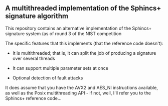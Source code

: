 ## A multithreaded implementation of the Sphincs+ signature algorithm

This repository contains an alternative implementation of the Sphincs+ signature system (as of round 3 of the NIST competition

The specific features that this implements (that the reference code doesn't):

- It is multithreaded; that is, it can split the job of producing a signature over several threads

- It can support multiple parameter sets at once

- Optional detection of fault attacks

It does assume that you have the AVX2 and AES_NI instructions available, as well as the Posix multithreading API - if not, well, I'll refer you to the Sphincs+ reference code...
